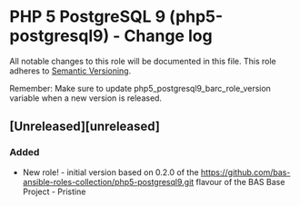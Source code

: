 # PHP 5 PostgreSQL 9 (php5-postgresql9) - Change log
 
All notable changes to this role will be documented in this file.
This role adheres to [Semantic Versioning](http://semver.org/spec/v2.0.0.html).
 
Remember: Make sure to update php5_postgresql9_barc_role_version variable when a new version is released.
 
## [Unreleased][unreleased]
 
### Added
 
* New role! - initial version based on 0.2.0 of the https://github.com/bas-ansible-roles-collection/php5-postgresql9.git flavour of the BAS Base Project - Pristine
